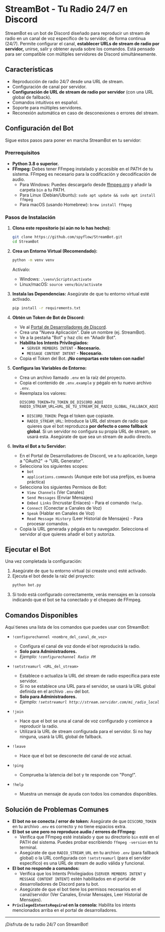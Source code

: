 # StreamBot - Tu Radio 24/7 en Discord

StreamBot es un bot de Discord diseñado para reproducir un stream de radio en un canal de voz específico de tu servidor, de forma continua (24/7). Permite configurar el canal, **establecer URLs de stream de radio por servidor,** unirse, salir y obtener ayuda sobre los comandos. Está pensado para ser compatible con múltiples servidores de Discord simultáneamente.

## Características

- Reproducción de radio 24/7 desde una URL de stream.
- Configuración de canal por servidor.
- **Configuración de URL de stream de radio por servidor** (con una URL global de fallback).
- Comandos intuitivos en español.
- Soporte para múltiples servidores.
- Reconexión automática en caso de desconexiones o errores del stream.

## Configuración del Bot

Sigue estos pasos para poner en marcha StreamBot en tu servidor:

### Prerrequisitos

- **Python 3.8 o superior.**
- **FFmpeg:** Debes tener FFmpeg instalado y accesible en el PATH de tu sistema. FFmpeg es necesario para la codificación y decodificación de audio.
    - Para Windows: Puedes descargarlo desde [ffmpeg.org](https://ffmpeg.org/download.html) y añadir la carpeta `bin` a tu PATH.
    - Para Linux (Debian/Ubuntu): `sudo apt update && sudo apt install ffmpeg`
    - Para macOS (usando Homebrew): `brew install ffmpeg`

### Pasos de Instalación

1.  **Clona este repositorio (si aún no lo has hecho):**
    ```bash
    git clone https://github.com/spyflow/StreamBot.git
    cd StreamBot
    ```

2.  **Crea un Entorno Virtual (Recomendado):**
    ```bash
    python -m venv venv
    ```
    Actívalo:
    - Windows: `.\venv\Scripts\activate`
    - Linux/macOS: `source venv/bin/activate`

3.  **Instala las Dependencias:**
    Asegúrate de que tu entorno virtual esté activado.
    ```bash
    pip install -r requirements.txt
    ```

4.  **Obtén un Token de Bot de Discord:**
    - Ve al [Portal de Desarrolladores de Discord](https://discord.com/developers/applications).
    - Crea una "Nueva Aplicación". Dale un nombre (ej. StreamBot).
    - Ve a la pestaña "Bot" y haz clic en "Añadir Bot".
    - **Habilita los Intents Privilegiados:**
        - `SERVER MEMBERS INTENT` - **Necesario.**
        - `MESSAGE CONTENT INTENT` - **Necesario.**
    - Copia el Token del Bot. **¡No compartas este token con nadie!**

5.  **Configura las Variables de Entorno:**
    - Crea un archivo llamado `.env` en la raíz del proyecto.
    - Copia el contenido de `.env.example` y pégalo en tu nuevo archivo `.env`.
    - Reemplaza los valores:
      ```env
      DISCORD_TOKEN=TU_TOKEN_DE_DISCORD_AQUI
      RADIO_STREAM_URL=URL_DE_TU_STREAM_DE_RADIO_GLOBAL_FALLBACK_AQUI
      ```
      - `DISCORD_TOKEN`: Pega el token que copiaste.
      - `RADIO_STREAM_URL`: Introduce la URL del stream de radio que quieres que el bot reproduzca **por defecto o como fallback global**. Si un servidor no configura su propia URL de stream, se usará esta. Asegúrate de que sea un stream de audio directo.

6.  **Invita el Bot a tu Servidor:**
    - En el Portal de Desarrolladores de Discord, ve a tu aplicación, luego a "OAuth2" -> "URL Generator".
    - Selecciona los siguientes scopes:
        - `bot`
        - `applications.commands` (Aunque este bot usa prefijos, es buena práctica)
    - Selecciona los siguientes Permisos de Bot:
        - `View Channels` (Ver Canales)
        - `Send Messages` (Enviar Mensajes)
        - `Embed Links` (Incrustar Enlaces) - Para el comando `!help`.
        - `Connect` (Conectar a Canales de Voz)
        - `Speak` (Hablar en Canales de Voz)
        - `Read Message History` (Leer Historial de Mensajes) - Para procesar comandos.
    - Copia la URL generada y pégala en tu navegador. Selecciona el servidor al que quieres añadir el bot y autoriza.

## Ejecutar el Bot

Una vez completada la configuración:

1.  Asegúrate de que tu entorno virtual (si creaste uno) esté activado.
2.  Ejecuta el bot desde la raíz del proyecto:
    ```bash
    python bot.py
    ```
3.  Si todo está configurado correctamente, verás mensajes en la consola indicando que el bot se ha conectado y el chequeo de FFmpeg.

## Comandos Disponibles

Aquí tienes una lista de los comandos que puedes usar con StreamBot:

-   `!configurechannel <nombre_del_canal_de_voz>`
    -   Configura el canal de voz donde el bot reproducirá la radio.
    -   **Solo para Administradores.**
    -   *Ejemplo: `!configurechannel Radio FM`*

-   `!setstreamurl <URL_del_stream>`
    -   Establece o actualiza la URL del stream de radio específica para este servidor.
    -   Si no se establece una URL para el servidor, se usará la URL global definida en el archivo `.env` del bot.
    -   **Solo para Administradores.**
    -   *Ejemplo: `!setstreamurl http://stream.servidor.com/mi_radio_local`*

-   `!join`
    -   Hace que el bot se una al canal de voz configurado y comience a reproducir la radio.
    -   Utilizará la URL de stream configurada para el servidor. Si no hay ninguna, usará la URL global de fallback.

-   `!leave`
    -   Hace que el bot se desconecte del canal de voz actual.

-   `!ping`
    -   Comprueba la latencia del bot y te responde con "Pong!".

-   `!help`
    -   Muestra un mensaje de ayuda con todos los comandos disponibles.

## Solución de Problemas Comunes

-   **El bot no se conecta / error de token:** Asegúrate de que `DISCORD_TOKEN` en tu archivo `.env` es correcto y no tiene espacios extra.
-   **El bot se une pero no reproduce audio / errores de FFmpeg:**
    -   Verifica que FFmpeg esté instalado y que su directorio `bin` esté en el PATH del sistema. Puedes probar escribiendo `ffmpeg -version` en tu terminal.
    -   Asegúrate de que `RADIO_STREAM_URL` en tu archivo `.env` (para fallback global) o la URL configurada con `!setstreamurl` (para el servidor específico) es una URL de stream de audio válida y funcional.
-   **El bot no responde a comandos:**
    -   Verifica que los Intents Privilegiados (`SERVER MEMBERS INTENT` y `MESSAGE CONTENT INTENT`) estén habilitados en el portal de desarrolladores de Discord para tu bot.
    -   Asegúrate de que el bot tiene los permisos necesarios en el canal/servidor (Ver Canales, Enviar Mensajes, Leer Historial de Mensajes).
-   **`PrivilegedIntentsRequired` en la consola:** Habilita los intents mencionados arriba en el portal de desarrolladores.

---

¡Disfruta de tu radio 24/7 con StreamBot!
